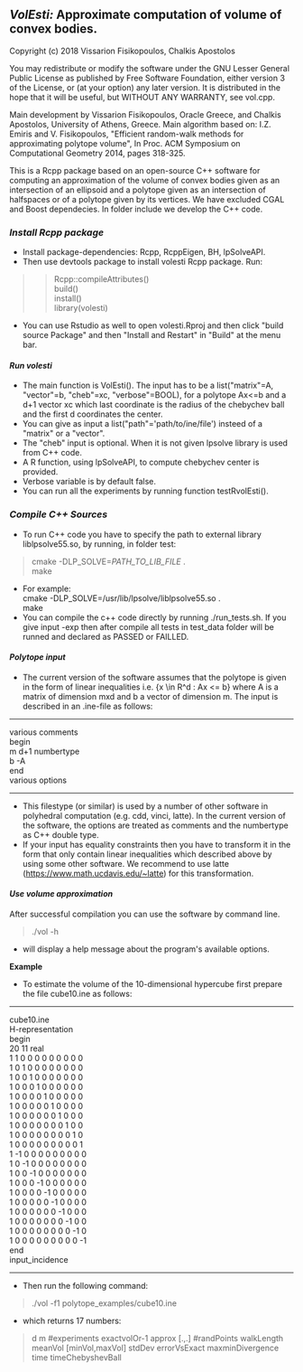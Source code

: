 ## *VolEsti:* Approximate computation of volume of convex bodies.

Copyright (c) 2018 Vissarion Fisikopoulos, Chalkis Apostolos

You may redistribute or modify the software under the GNU Lesser General Public License as published by Free Software Foundation, either version 3 of the License, or (at your option) any later version. It is distributed in the hope that it will be useful, but WITHOUT ANY WARRANTY, see vol.cpp.  

Main development by Vissarion Fisikopoulos, Oracle Greece, and Chalkis Apostolos, University of Athens, Greece.
Main algorithm based on: I.Z. Emiris and V. Fisikopoulos, "Efficient random-walk methods for approximating polytope volume", In Proc. ACM Symposium on Computational Geometry 2014, pages 318-325.  

This is a Rcpp package based on an open-source C++ software for computing an approximation of the volume of convex bodies given as an intersection of an ellipsoid and a polytope given as an intersection of halfspaces or of a polytope given by its vertices. We have excluded CGAL and Boost dependecies. In folder include we develop the C++ code.

### *Install Rcpp package*  

* Install package-dependencies: Rcpp, RcppEigen, BH, lpSolveAPI.  
* Then use devtools package to install volesti Rcpp package. Run:
>>Rcpp::compileAttributes()  
>build()  
>install()  
>library(volesti)  

* You can use Rstudio as well to open volesti.Rproj and then click "build source Package" and then "Install and Restart" in "Build" at the menu bar.  

#### *Run volesti*

* The main function is VolEsti(). The input has to be a list("matrix"=A, "vector"=b, "cheb"=xc, "verbose"=BOOL), for a polytope Ax<=b and a d+1 vector xc which last coordinate is the radius of the chebychev ball and the first d coordinates the center.  
* You can give as input a list("path"='path/to/ine/file') insteed of a "matrix" or a "vector".  
* The "cheb" input is optional. When it is not given lpsolve library is used from C++ code.  
* A R function, using lpSolveAPI, to compute chebychev center is provided.
* Verbose variable is by default false.  
* You can run all the experiments by running function testRvolEsti().  

### *Compile C++ Sources*  

* To run C++ code you have to specify the path to external library liblpsolve55.so, by running, in folder test:  
>cmake -DLP_SOLVE=_PATH_TO_LIB_FILE_ .  
>make  

* For example:  
cmake -DLP_SOLVE=/usr/lib/lpsolve/liblpsolve55.so .  
make  
* You can compile the c++ code directly by running ./run_tests.sh. If you give input -exp then after compile all tests in test_data folder will be runned and declared as PASSED or FAILLED.  
  
#### *Polytope input*  

* The current version of the software assumes that the polytope is given in the form of linear inequalities i.e. {x \in R^d : Ax <= b} where A is a matrix of dimension mxd and b a vector of dimension m. The input is described in an .ine-file as follows:  
  
- - - - - - - - - -   
various comments  
begin  
m d+1 numbertype  
b -A  
end  
various options  
- - - - - - - - - - 
  
* This filestype (or similar) is used by a number of other software in polyhedral computation (e.g. cdd, vinci, latte). In the current version of the software, the options are treated as comments and the numbertype as C++ double type.  
* If your input has equality constraints then you have to transform it in the form that only contain linear inequalities which described above by using some other software. We recommend to use latte (https://www.math.ucdavis.edu/~latte) for this transformation.  
  
#### *Use volume approximation*  

After successful compilation you can use the software by command line. 
 
>./vol -h  
  
* will display a help message about the program's available options.  
  
**Example**  
  
* To estimate the volume of the 10-dimensional hypercube first prepare the file cube10.ine as follows:  
  
- - - - - - - - - - 
cube10.ine  
H-representation  
begin  
 20 11 real  
 1 1 0 0 0 0 0 0 0 0 0  
 1 0 1 0 0 0 0 0 0 0 0  
 1 0 0 1 0 0 0 0 0 0 0  
 1 0 0 0 1 0 0 0 0 0 0  
 1 0 0 0 0 1 0 0 0 0 0  
 1 0 0 0 0 0 1 0 0 0 0  
 1 0 0 0 0 0 0 1 0 0 0  
 1 0 0 0 0 0 0 0 1 0 0  
 1 0 0 0 0 0 0 0 0 1 0  
 1 0 0 0 0 0 0 0 0 0 1  
 1 -1 0 0 0 0 0 0 0 0 0  
 1 0 -1 0 0 0 0 0 0 0 0  
 1 0 0 -1 0 0 0 0 0 0 0  
 1 0 0 0 -1 0 0 0 0 0 0  
 1 0 0 0 0 -1 0 0 0 0 0  
 1 0 0 0 0 0 -1 0 0 0 0  
 1 0 0 0 0 0 0 -1 0 0 0  
 1 0 0 0 0 0 0 0 -1 0 0  
 1 0 0 0 0 0 0 0 0 -1 0  
 1 0 0 0 0 0 0 0 0 0 -1  
end  
input_incidence  
- - - - - - - - - - -
  
* Then run the following command:  
>./vol -f1 polytope_examples/cube10.ine  

* which returns 17 numbers:  
>d m #experiments exactvolOr-1 approx [.,.] #randPoints walkLength meanVol [minVol,maxVol] stdDev errorVsExact maxminDivergence time timeChebyshevBall
 




